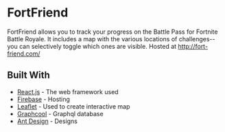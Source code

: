 # FortFriend

FortFriend allows you to track your progress on the Battle Pass for Fortnite Battle Royale. It includes a map with the various locations of challenges--you can selectively toggle which ones are visible. Hosted at http://fort-friend.com/

## Built With

* [React.js](https://reactjs.org/) - The web framework used
* [Firebase](https://firebase.google.com/) - Hosting
* [Leaflet](https://leafletjs.com/) - Used to create interactive map
* [Graphcool](https://www.graph.cool/) - Graphql database
* [Ant Design](https://ant.design/) - Designs
